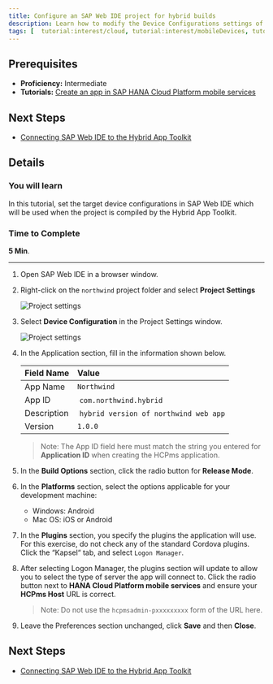 ```yaml
---
title: Configure an SAP Web IDE project for hybrid builds
description: Learn how to modify the Device Configurations settings of a mobile web project for a hybrid build
tags: [  tutorial:interest/cloud, tutorial:interest/mobileDevices, tutorial:product/hcp, tutorial:product/mobile, tutorial:product/sapui5_web_ide ]
---
```


## Prerequisites  
 - **Proficiency:** Intermediate
 - **Tutorials:** [Create an app in SAP HANA Cloud Platform mobile services](http://go.sap.com/developer/tutorial-contribution/hcpms-create-app.html)


## Next Steps
 - [Connecting SAP Web IDE to the Hybrid App Toolkit](http://go.sap.com/developer/tutorial-contribution/hcpms-webide-hat-connection.html)

## Details
### You will learn  
In this tutorial, set the target device configurations in SAP Web IDE which will be used when the project is compiled by the Hybrid App Toolkit. 

### Time to Complete
**5 Min**.

---

1. Open SAP Web IDE in a browser window.


2. Right-click on the `northwind` project folder and select **Project Settings** 

    ![Project settings](https://raw.githubusercontent.com/SAPDocuments/Tutorials/master/tutorials/hcpms-webide-hybrid-config/2.png)

3. Select **Device Configuration** in the Project Settings window.

    ![Project settings](https://raw.githubusercontent.com/SAPDocuments/Tutorials/master/tutorials/hcpms-webide-hybrid-config/3.png)
    
4. In the Application section, fill in the information shown below.

    Field Name          | Value
    :------------------ | :-------------
    App Name            | `Northwind `
    App ID              | `com.northwind.hybrid`
    Description         | `hybrid version of northwind web app`
    Version             | `1.0.0`

    > Note: The App ID field here must match the string you entered for **Application ID** when creating the HCPms application. 


5. In the **Build Options** section, click the radio button for **Release Mode**.

6. In the **Platforms** section, select the options applicable for your development machine:
    - 	Windows: Android
    - 	Mac OS: iOS or Android

7. In the **Plugins** section, you specify the plugins the application will use.  For this exercise, do not check any of the standard Cordova plugins. Click the “Kapsel“ tab, and select `Logon Manager`.

8. After selecting Logon Manager, the plugins section will update to allow you to select the type of server the app will connect to. Click the radio button next to **HANA Cloud Platform mobile services** and ensure your **HCPms Host** URL is correct. 

    > Note: Do not use the `hcpmsadmin-pxxxxxxxxx` form of the URL here.


8. Leave the Preferences section unchanged, click **Save** and then **Close**.


## Next Steps
 - [Connecting SAP Web IDE to the Hybrid App Toolkit](http://go.sap.com/developer/tutorial-contribution/hcpms-webide-hat-connection.html)
